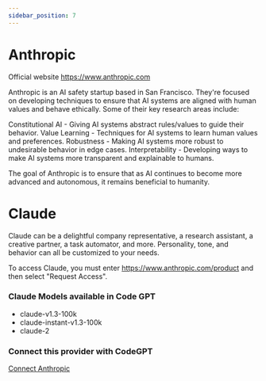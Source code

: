 ```yaml
---
sidebar_position: 7
---
```


# Anthropic

Official website https://www.anthropic.com

Anthropic is an AI safety startup based in San Francisco. They're focused on developing techniques to ensure that AI systems are aligned with human values and behave ethically.
Some of their key research areas include:


Constitutional AI - Giving AI systems abstract rules/values to guide their behavior.
Value Learning - Techniques for AI systems to learn human values and preferences. 
Robustness - Making AI systems more robust to undesirable behavior in edge cases. 
Interpretability - Developing ways to make AI systems more transparent and explainable to humans.


The goal of Anthropic is to ensure that as AI continues to become more advanced and autonomous, it remains beneficial to humanity.

# Claude

Claude can be a delightful company representative, a research assistant, a creative partner, a task automator, and more. Personality, tone, and behavior can all be customized to your needs.

To access Claude, you must enter https://www.anthropic.com/product and then select "Request Access".

### Claude Models available in Code GPT

- claude-v1.3-100k
- claude-instant-v1.3-100k
- claude-2

### Connect this provider with CodeGPT

[Connect Anthropic](https://docs.codegpt.co/docs/tutorial-basics/installation#anthropic)
